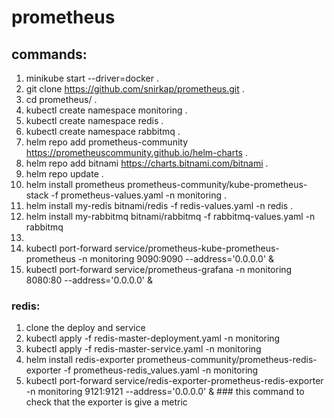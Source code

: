 # prometheus
## commands:
1. minikube start --driver=docker .
2. git clone https://github.com/snirkap/prometheus.git .
3. cd prometheus/ .
4. kubectl create namespace monitoring .
5. kubectl create namespace redis .
6. kubectl create namespace rabbitmq .
7. helm repo add prometheus-community https://prometheuscommunity.github.io/helm-charts .
8. helm repo add bitnami https://charts.bitnami.com/bitnami .
9. helm repo update .
11. helm install prometheus prometheus-community/kube-prometheus-stack -f prometheus-values.yaml -n monitoring .
12. helm install my-redis bitnami/redis -f redis-values.yaml -n redis .
13. helm install my-rabbitmq bitnami/rabbitmq -f rabbitmq-values.yaml -n rabbitmq
14. 
15. kubectl port-forward service/prometheus-kube-prometheus-prometheus -n monitoring 9090:9090 --address='0.0.0.0' &
16. kubectl port-forward service/prometheus-grafana -n monitoring 8080:80 --address='0.0.0.0' &
### redis:
1. clone the deploy and service
2. kubectl apply -f redis-master-deployment.yaml -n monitoring
3. kubectl apply -f redis-master-service.yaml -n monitoring
4. helm install redis-exporter prometheus-community/prometheus-redis-exporter -f prometheus-redis_values.yaml -n monitoring
5. kubectl port-forward service/redis-exporter-prometheus-redis-exporter -n monitoring 9121:9121 --address='0.0.0.0' &  ### this command to check that the exporter is give a metric
